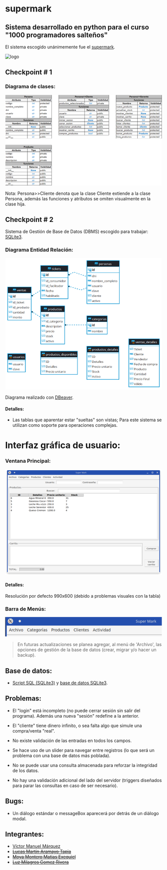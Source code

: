 # supermark

## Sistema desarrollado en python para el curso "1000 programadores salteños"

El sistema escogido unánimemente fue el [supermark](docs/Proyecto_SG_Supermark-_Com_MyJ-Python-2022.docx__22__0.pdf).

![logo](docs/logo_supermark.avif "Logo para el proyecto")

## Checkpoint # 1

### Diagrama de clases:

![Diagrama de clases](docs/diagrama_de_clases_vmm.png "Diagrama de clases v2 de Víctor Manuel Márquez")

Nota: Persona>>Cliente denota que la clase Cliente extiende a la clase Persona, además las funciones y atributos se omiten visualmente en la clase hija.

## Checkpoint # 2

Sistema de Gestión de Base de Datos (DBMS) escogido para trabajar: [SQLite3](https://www.sqlite.org/index.html).

### Diagrama Entidad Relación:

![Diagrama Entidad Relación](docs/DER-supermark.png "Diagramas Entidad Relación de Víctor Manuel Márquez")

Diagrama realizado con [DBeaver](https://dbeaver.io/).

#### Detalles:

- Las tablas que aparentar estar "sueltas" son vistas; Para este sistema se utilizan como soporte para operaciones complejas.

# Interfaz gráfica de usuario:

### Ventana Principal:

![Ventana Principal](docs/supermark-main-gui-alpha-version.png)

#### Detalles:

Resolución por defecto 990x600 (debido a problemas visuales con la tabla)

### Barra de Menús:

![¡Nuevas opciones!](docs/supermark-menubar.png)

> En futuras actualizaciones se planea agregar, al menú de 'Archivo', las opciones de gestión de la base de datos (crear, migrar y/o hacer un backup).

## Base de datos:

- [Script SQL (SQLite3)](src/supermark.sql) y [base de datos SQLite3](src/backup/supermark.db).

## Problemas:

- El "login" está incompleto (no puede cerrar sesión sin salir del programa). Además una nueva "sesión" redefine a la anterior.

- El "cliente" tiene dinero infinito, o sea falta algo que simule una compra/venta "real".

- No existe validación de las entradas en todos los campos.

- Se hace uso de un slider para navegar entre registros (lo que será un problema con una base de datos más poblada).

- No se puede usar una consulta almacenada para reforzar la integridad de los datos.

- No hay una validación adicional del lado del servidor (triggers diseñados para parar las consultas en caso de ser necesario).

## Bugs:

- Un diálogo estándar o messageBox aparecerá por detrás de un diálogo modal.

## Integrantes:

- [Víctor Manuel Márquez](https://github.com/victorManuelMarquez)
- ~~[Lucas Martin Aramayo Tapia](https://github.com/LTapia2501)~~
- ~~[Moya Montero Matias Exequiel](https://github.com/Mmoya123)~~
- ~~[Luz Milagros Gomez Rivera](https://github.com/luzzgomez)~~
